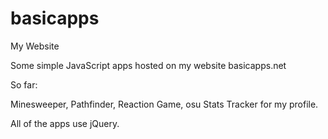 # basicapps
My Website

Some simple JavaScript apps hosted on my website basicapps.net

So far:

Minesweeper,
Pathfinder,
Reaction Game,
osu Stats Tracker for my profile.

All of the apps use jQuery.
